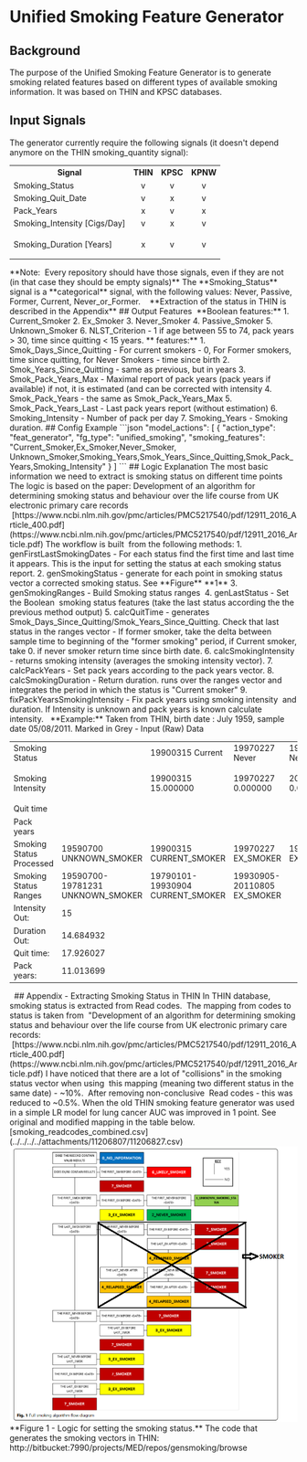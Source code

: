 # Unified Smoking Feature Generator
## Background
The purpose of the Unified Smoking Feature Generator is to generate smoking related features based on different types of available smoking information.
It was based on THIN and KPSC databases.
## Input Signals
The generator currently require the following signals (it doesn't depend anymore on the THIN smoking_quantity signal):
<table><tbody>
<tr>
<th>Signal</th>
<th>THIN</th>
<th>KPSC</th>
<th>KPNW</th>
</tr>
<tr>
<td>Smoking_Status</td>
<td style="text-align: center;">v</td>
<td style="text-align: center;">v</td>
<td style="text-align: center;">v</td>
</tr>
<tr>
<td>Smoking_Quit_Date</td>
<td style="text-align: center;">v</td>
<td style="text-align: center;">x</td>
<td style="text-align: center;">v</td>
</tr>
<tr>
<td>Pack_Years</td>
<td style="text-align: center;">x</td>
<td style="text-align: center;">v</td>
<td style="text-align: center;">x</td>
</tr>
<tr>
<td>Smoking_Intensity [Cigs/Day]</td>
<td style="text-align: center;">v</td>
<td style="text-align: center;">x</td>
<td style="text-align: center;">v</td>
</tr>
<tr>
<td><p>Smoking_Duration <span> [Years]</span></p></td>
<td style="text-align: center;">x</td>
<td style="text-align: center;">v</td>
<td style="text-align: center;">v</td>
</tr>
</tbody></table>
**Note:  Every repository should have those signals, even if they are not  (in that case they should be empty signals)**
The **Smoking_Status** signal is a **categorical** signal, with the following values: Never, Passive, Former, Current, Never_or_Former. 
 
**Extraction of the status in THIN is described in the Appendix**
## Output Features 
**Boolean features:**
1. Current_Smoker
2. Ex_Smoker
3. Never_Smoker
4. Passive_Smoker
5. Unknown_Smoker
6. NLST_Criterion - 1 if age between 55 to 74, pack years > 30, time since quitting < 15 years.
** features:**
1. Smok_Days_Since_Quitting - For current smokers - 0, For Former smokers, time since quitting, for Never Smokers - time since birth
2. Smok_Years_Since_Quitting - same as previous, but in years
3. Smok_Pack_Years_Max - Maximal report of pack years (pack years if available) if not, it is estimated (and can be corrected with intensity
4. Smok_Pack_Years - the same as Smok_Pack_Years_Max
5. Smok_Pack_Years_Last - Last pack years report (without estimation)
6. Smoking_Intensity - Number of pack per day
7. Smoking_Years - Smoking duration.
## Config Example
```json
"model_actions": [
    {
      "action_type": "feat_generator",
      "fg_type": "unified_smoking",
      "smoking_features": "Current_Smoker,Ex_Smoker,Never_Smoker, Unknown_Smoker,Smoking_Years,Smok_Years_Since_Quitting,Smok_Pack_Years,Smoking_Intensity"
    }
  ]
```
## Logic Explanation
The most basic information we need to extract is smoking status on different time points
The logic is based on the paper: Development of an algorithm for determining smoking status and behaviour over the life course from UK electronic primary care records
 [https://www.ncbi.nlm.nih.gov/pmc/articles/PMC5217540/pdf/12911_2016_Article_400.pdf](https://www.ncbi.nlm.nih.gov/pmc/articles/PMC5217540/pdf/12911_2016_Article.pdf)
The workflow is built  from the following methods:
1. genFirstLastSmokingDates - For each status find the first time and last time it appears. This is the input for setting the status at each smoking status report.
2. genSmokingStatus - generate for each point in smoking status vector a corrected smoking status. See **Figure** **1**
3. genSmokingRanges - Build Smoking status ranges 
4. genLastStatus - Set the Boolean  smoking status features (take the last status according the the previous method output)
5. calcQuitTime - generates Smok_Days_Since_Quitting/Smok_Years_Since_Quitting. Check that last status in the ranges vector - If former smoker, take the delta between sample time to beginning of the "former smoking" period, if Current smoker, take 0. if never smoker return time since birth date.
6. calcSmokingIntensity - returns smoking intensity (averages the smoking intensity vector).
7. calcPackYears - Set pack years according to the pack years vector.
8. calcSmokingDuration - Return duration. runs over the ranges vector and integrates the period in which the status is "Current smoker"
9. fixPackYearsSmokingIntensity - Fix pack years using smoking intensity  and duration. If Intensity is unknown and pack years is known calculate intensity.
 
**Example:**
Taken from THIN, birth date : July 1959, sample date 05/08/2011.
Marked in Grey - Input (Raw) Data
<table><tbody>
<tr>
<td class="highlight-grey confluenceTd" data-highlight-colour="grey">Smoking Status</td>
<td class="highlight-grey confluenceTd" data-highlight-colour="grey"> </td>
<td class="highlight-grey confluenceTd" data-highlight-colour="grey">19900315 Current</td>
<td class="highlight-grey confluenceTd" data-highlight-colour="grey">19970227 Never</td>
<td class="highlight-grey confluenceTd" data-highlight-colour="grey">19970227 Never_or_Former</td>
<td class="highlight-grey confluenceTd" data-highlight-colour="grey">20060824 Never</td>
</tr>
<tr>
<td class="highlight-grey confluenceTd" data-highlight-colour="grey">Smoking Intensity</td>
<td class="highlight-grey confluenceTd" data-highlight-colour="grey"><p> </p></td>
<td class="highlight-grey confluenceTd" data-highlight-colour="grey"><p>19900315 15.000000</p></td>
<td class="highlight-grey confluenceTd" data-highlight-colour="grey">19970227 0.000000</td>
<td class="highlight-grey confluenceTd" data-highlight-colour="grey">20060824 0.000000</td>
<td class="highlight-grey confluenceTd" data-highlight-colour="grey">20060824 0.000000</td>
</tr>
<tr>
<td class="highlight-grey confluenceTd" data-highlight-colour="grey"><span>Quit time </span></td>
<td class="highlight-grey confluenceTd" data-highlight-colour="grey"> </td>
<td class="highlight-grey confluenceTd" data-highlight-colour="grey"> </td>
<td class="highlight-grey confluenceTd" data-highlight-colour="grey"> </td>
<td class="highlight-grey confluenceTd" data-highlight-colour="grey"> </td>
<td class="highlight-grey confluenceTd" data-highlight-colour="grey"> </td>
</tr>
<tr>
<td class="highlight-grey confluenceTd" data-highlight-colour="grey"><span>Pack years</span></td>
<td class="highlight-grey confluenceTd" data-highlight-colour="grey"> </td>
<td class="highlight-grey confluenceTd" data-highlight-colour="grey"> </td>
<td class="highlight-grey confluenceTd" data-highlight-colour="grey"> </td>
<td class="highlight-grey confluenceTd" data-highlight-colour="grey"> </td>
<td class="highlight-grey confluenceTd" data-highlight-colour="grey"> </td>
</tr>
<tr>
<td>Smoking Status Processed</td>
<td>19590700 UNKNOWN_SMOKER</td>
<td>19900315 CURRENT_SMOKER</td>
<td>19970227 EX_SMOKER</td>
<td>19970227 EX_SMOKER</td>
<td>20060824 EX_SMOKER</td>
</tr>
<tr>
<td>Smoking Status Ranges</td>
<td>19590700-19781231 UNKNOWN_SMOKER</td>
<td>19790101-19930904 CURRENT_SMOKER</td>
<td>19930905-20110805 EX_SMOKER</td>
<td> </td>
<td> </td>
</tr>
<tr>
<td>Intensity Out:</td>
<td>15</td>
<td> </td>
<td> </td>
<td> </td>
<td> </td>
</tr>
<tr>
<td>Duration Out:</td>
<td>14.684932</td>
<td> </td>
<td> </td>
<td> </td>
<td> </td>
</tr>
<tr>
<td>Quit time:</td>
<td>17.926027</td>
<td> </td>
<td> </td>
<td> </td>
<td> </td>
</tr>
<tr>
<td>Pack years:</td>
<td>11.013699</td>
<td> </td>
<td> </td>
<td> </td>
<td> </td>
</tr>
</tbody></table>
 
## Appendix - Extracting Smoking Status in THIN
In THIN database, smoking status is extracted from Read codes. 
The mapping from codes to status is taken from  "Development of an algorithm for determining smoking status and behaviour over the life course from UK electronic primary care records:
 [https://www.ncbi.nlm.nih.gov/pmc/articles/PMC5217540/pdf/12911_2016_Article_400.pdf](https://www.ncbi.nlm.nih.gov/pmc/articles/PMC5217540/pdf/12911_2016_Article.pdf)
I have noticed that there are a lot of "collisions" in the smoking status vector when using  this mapping (meaning two different status in the same date) - ~10%. 
After removing non-conclusive  Read codes - this was reduced to ~0.5%.
When the old THIN smoking feature generator was used in a simple LR model for lung cancer AUC was improved in 1 point.
See original and modified mapping in the table below. 
[smoking_readcodes_combined.csv](../../../../attachments/11206807/11206827.csv)
 
<img src="/attachments/11206807/11206834.png"/>
**Figure 1 - Logic for setting the smoking status.**
The code that generates the smoking vectors in THIN:
http://bitbucket:7990/projects/MED/repos/gensmoking/browse
 
 
